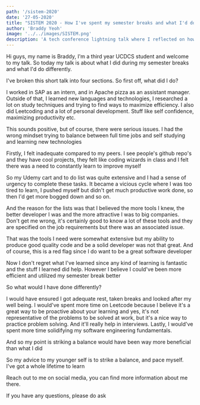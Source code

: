 ```yaml
---
path: '/sistem-2020'
date: '27-05-2020'
title: "SISTEM 2020 - How I've spent my semester breaks and what I'd do differently"
author: 'Braddy Yeoh'
image: '../../images/SISTEM.png'
description: 'A tech conference lightning talk where I reflected on how I spent my time and what I would do differently.'
---
```


Hi guys, my name is Braddy, I'm a third year UCDCS student and welcome to my talk. So today my talk is about what I did during my semester breaks and what I'd do differently. 

I've broken this short talk into four sections. So first off, what did I do?

I worked in SAP as an intern, and in Apache pizza as an assistant manager. Outside of that, I learned new languages and technologies, I researched a lot on study techniques and trying to find ways to maximize efficiency. I also did Leetcoding and a lot of personal development. Stuff like self confidence, maximizing productivity etc.

This sounds positive, but of course, there were serious issues. I had the wrong mindset trying to balance between full time jobs and self studying and learning new technologies

Firstly, I felt inadequate compared to my peers. I see people's github repo's and they have cool projects, they felt like coding wizards in class and I felt there was a need to constantly learn to improve myself

So my Udemy cart and to do list was quite extensive and I had a sense of urgency to complete these tasks. It became a vicious cycle where I was too tired to learn, I pushed myself but didn't get much productive work done, so then I'd get more bogged down and so on.

And the reason for the lists was that I believed the more tools I knew, the better developer I was and the more attractive I was to big companies. Don't get me wrong, it's certainly good to know a lot of these tools and they are specified on the job requirements but there was an associated issue.

That was the tools I need were somewhat extensive but my ability to produce good quality code and be a solid developer was not that great. And of course, this is a red flag since I do want to be a great software developer

Now I don't regret what I've learned since any kind of learning is fantastic and the stuff I learned did help. However I believe I could've been more efficient and utilized my semester break better

So what would I have done differently?

I would have ensured I got adequate rest, taken breaks and looked after my well being. I would've spent more time on Leetcode because I believe it's a great way to be proactive about your learning and yes, it's not representative of the problems to be solved at work, but it's a nice way to practice problem solving. And it'll really help in interviews. Lastly, I would've spent more time solidifying my software engineering fundamentals.

And so my point is striking a balance would have been way more beneficial than what I did

So my advice to my younger self is to strike a balance, and pace myself. I've got a whole lifetime to learn

Reach out to me on social media, you can find more information about me there.

If you have any questions, please do ask

